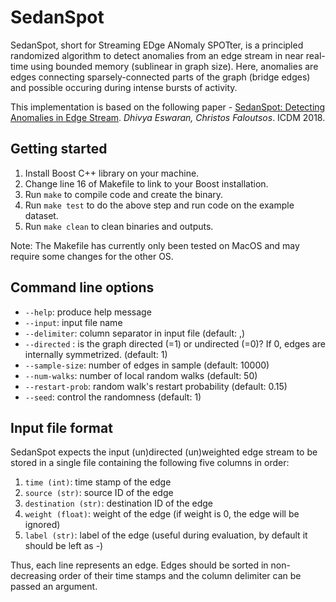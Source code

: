 # SedanSpot
SedanSpot, short for Streaming EDge ANomaly SPOTter, is a principled randomized algorithm to detect anomalies from an edge stream in near real-time using bounded memory (sublinear in graph size). Here, anomalies are edges connecting sparsely-connected parts of the graph (bridge edges) and possible occuring during intense bursts of activity. 

This implementation is based on the following paper - [SedanSpot: Detecting Anomalies in Edge Stream](http://www.cs.cmu.edu/~deswaran/papers/icdm18-sedanspot.pdf). *Dhivya Eswaran, Christos Faloutsos*. ICDM 2018.

## Getting started
1. Install Boost C++ library on your machine.
2. Change line 16 of Makefile to link to your Boost installation.
3. Run `make` to compile code and create the binary.
4. Run `make test` to do the above step and run code on the example dataset.
5. Run `make clean` to clean binaries and outputs.

Note: The Makefile has currently only been tested on MacOS and may require some changes for the other OS.

## Command line options
  * `--help`: produce help message
  * `--input`: input file name
  * `--delimiter`: column separator in input file (default: ,)
  * `--directed` : is the graph directed (=1) or undirected (=0)? If 0, edges are internally symmetrized. (default: 1)
  * `--sample-size`: number of edges in sample (default: 10000)
  * `--num-walks`: number of local random walks (default: 50)
  * `--restart-prob`: random walk's restart probability (default: 0.15)
  * `--seed`: control the randomness (default: 1)

## Input file format
SedanSpot expects the input (un)directed (un)weighted edge stream to be stored in a single file containing the following five columns in order:
1. `time (int)`: time stamp of the edge
2. `source (str)`: source ID of the edge
3. `destination (str)`: destination ID of the edge
4. `weight (float)`: weight of the edge (if weight is 0, the edge will be ignored)
5. `label (str)`: label of the edge (useful during evaluation, by default it should be left as -)

Thus, each line represents an edge. Edges should be sorted in non-decreasing order of their time stamps and the column delimiter can be passed an argument.

